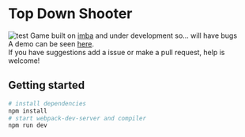 # Top Down Shooter
![test](https://repository-images.githubusercontent.com/193925898/33871500-9bfe-11e9-9423-b56e7d8e0688)
Game built on [imba](https://github.com/imba/imba) and under development so... will have bugs  
A demo can be seen [here](https://cassianosf.github.io/imba-top-down-shooter/dist/index.html).  
If you have suggestions add a issue or make a pull request, help is welcome!  


## Getting started

```bash
# install dependencies
npm install
# start webpack-dev-server and compiler
npm run dev
```
